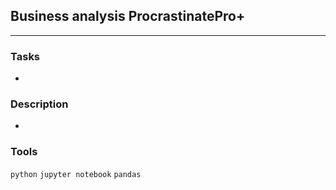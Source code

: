 ## Business analysis ProcrastinatePro+
	
<hr>

### Tasks
-


### Description
- 

### Tools
`python` `jupyter notebook`  `pandas` 


